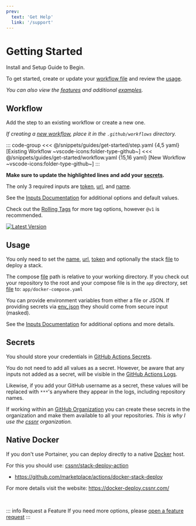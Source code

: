 ```yaml
---
prev:
  text: 'Get Help'
  link: '/support'
---
```


# Getting Started

<span class="search-keywords">Install and Setup Guide to Begin.</span>

To get started, create or update your [workflow file](#workflow) and review the [usage](#usage).

_You can also view the [features](features.md) and additional [examples](examples.md)._

## Workflow

Add the step to an existing workflow or create a new one.

_If creating a [new workflow](https://docs.github.com/en/actions/concepts/workflows-and-actions/workflows#about-workflows), place it in the `.github/workflows` directory._

::: code-group
<<< @/snippets/guides/get-started/step.yaml {4,5 yaml} [Existing Workflow ~vscode-icons:folder-type-github~]
<<< @/snippets/guides/get-started/workflow.yaml {15,16 yaml} [New Workflow ~vscode-icons:folder-type-github~]
:::

**Make sure to update the highlighted lines and add your [secrets](#secrets).**

The only 3 required inputs are [token](../docs/inputs.md#token), [url](../docs/inputs.md#url), and [name](../docs/inputs.md#name).

See the [Inputs Documentation](../docs/inputs.md) for additional options and default values.

Check out the [Rolling Tags](features.md#rolling-tags) for more tag options,
however `@v1` is recommended.

[![Latest Version](https://img.shields.io/github/v/release/cssnr/portainer-stack-deploy-action?style=for-the-badge&logo=github&label=Latest%20Release)](https://github.com/cssnr/portainer-stack-deploy-action/releases)

## Usage

You only need to set the [name](../docs/inputs.md#name), [url](../docs/inputs.md#url), [token](../docs/inputs.md#token) and optionally the stack [file](../docs/inputs.md#file) to deploy a stack.

The compose [file](../docs/inputs.md#file) path is relative to your working directory.
If you check out your repository to the root and your compose file is in the `app` directory, set [file](../docs/inputs.md#file) to: `app/docker-compose.yaml`

You can provide environment variables from either a file or JSON.
If providing secrets via [env_json](../docs/inputs.md#env_json) they should come from secure input (masked).

See the [Inputs Documentation](../docs/inputs.md) for additional options and more details.

## Secrets

You should store your credentials in [GitHub Actions Secrets](https://docs.github.com/en/actions/how-tos/write-workflows/choose-what-workflows-do/use-secrets).

You do not need to add all values as a secret. However, be aware that any inputs not added as a secret,
will be visible in the [GitHub Actions Logs](https://docs.github.com/en/actions/how-tos/monitor-workflows/use-workflow-run-logs).

Likewise, if you add your GitHub username as a secret,
these values will be replaced with `***`'s anywhere they appear in the logs, including repository names.

If working within an [GitHub Organization](https://docs.github.com/en/organizations/collaborating-with-groups-in-organizations/about-organizations)
you can create these secrets in the organization and make them available to all your repositories.
_This is why I use the [cssnr](https://github.com/cssnr) organization._

## Native Docker

If you don't use Portainer, you can deploy directly to a native [Docker](https://docs.docker.com/) host.

For this you should use: [cssnr/stack-deploy-action](https://github.com/cssnr/stack-deploy-action)

- https://github.com/marketplace/actions/docker-stack-deploy

For more details visit the website: https://docker-deploy.cssnr.com/

&nbsp;

::: info Request a Feature
If you need more options, please [open a feature request](https://github.com/cssnr/portainer-stack-deploy-action/discussions/categories/feature-requests)
:::
